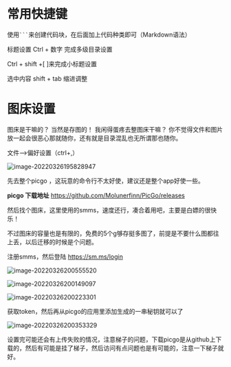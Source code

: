 # 常用快捷键

使用` ``` `来创建代码块，在后面加上代码种类即可（Markdown语法）

标题设置 Ctrl + 数字 完成多级目录设置

Ctrl + shift +[    ]来完成小标题设置

选中内容 shift + tab 缩进调整





# 图床设置

图床是干嘛的？ 当然是存图的！ 我闲得蛋疼去整图床干嘛？ 你不觉得文件和图片放一起会很恶心那就随你，还有就是目录混乱也无所谓那也随你。

文件-->偏好设置（ctrl+,）

![image-20220326195828947](https://s2.loli.net/2022/03/26/Ay4wkWBrL3sE6lX.png)

先去整个picgo ，这玩意的命令行不太好使，建议还是整个app好使一些。 

**picgo 下载地址** https://github.com/Molunerfinn/PicGo/releases 

然后找个图床，这里使用的smms，速度还行，凑合着用吧，主要是白嫖的很快乐！

不过图床的容量也是有限的，免费的5个g够存挺多图了，前提是不要什么图都往上丢，以后迁移的时候是个问题。

注册smms，然后登陆 <https://sm.ms/login>

![image-20220326200555520](https://s2.loli.net/2022/03/26/WC6lP9Kp4SHEiv8.png)

![image-20220326200149097](https://s2.loli.net/2022/03/26/oOC5uegktEGc2bz.png)

![image-20220326200223301](https://s2.loli.net/2022/03/26/PQhmtXAGzlNV1M4.png)

获取token，然后再从picgo的应用里添加生成的一串秘钥就可以了

![image-20220326200353329](https://s2.loli.net/2022/03/26/UOwDlmaRCT6z9cL.png)

设置完可能还会有上传失败的情况，注意梯子的问题，下载picgo是从github上下载的，然后有可能是挂了梯子，然后访问有点问题也是有可能的，注意一下梯子就好。